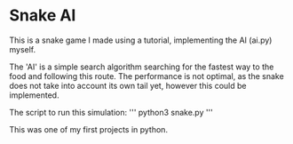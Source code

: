 # Snake AI
This is a snake game I made using a tutorial, implementing the AI (ai.py) myself. 

The 'AI' is a simple search algorithm searching for the fastest way to the food and following this route. The performance is not optimal, as the snake does not take into account its own tail yet, however this could be implemented.

The script to run this simulation:
'''
python3 snake.py
'''


This was one of my first projects in python.

